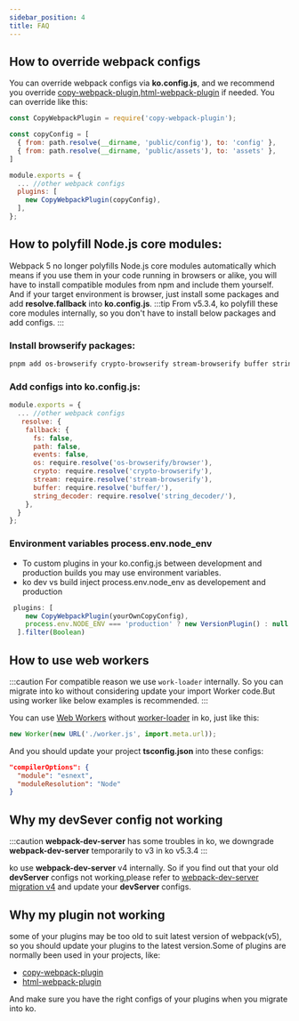 ```yaml
---
sidebar_position: 4
title: FAQ
---
```


## How to override webpack configs
You can override webpack configs via **ko.config.js**, and we recommend you override [copy-webpack-plugin](https://github.com/webpack-contrib/copy-webpack-plugin),[html-webpack-plugin](https://github.com/jantimon/html-webpack-plugin) if needed. You can override like this:

``` js
const CopyWebpackPlugin = require('copy-webpack-plugin');

const copyConfig = [
  { from: path.resolve(__dirname, 'public/config'), to: 'config' },
  { from: path.resolve(__dirname, 'public/assets'), to: 'assets' },
]

module.exports = {
  ... //other webpack configs
  plugins: [
    new CopyWebpackPlugin(copyConfig),
  ],
};

```

## How to polyfill Node.js core modules:

Webpack 5 no longer polyfills Node.js core modules automatically which means if you use them in your code running in browsers or alike, you will have to install compatible modules from npm and include them yourself. And if your target environment is browser, just install some packages and add **resolve.fallback** into **ko.config.js**.
:::tip
From v5.3.4, ko polyfill these core modules internally, so you don't have to install below packages and add configs.
:::

### Install browserify packages:
```bash
pnpm add os-browserify crypto-browserify stream-browserify buffer string_decoder -D
```

### Add configs into **ko.config.js**:

```js
module.exports = {
  ... //other webpack configs
   resolve: {
    fallback: {
      fs: false,
      path: false,
      events: false,
      os: require.resolve('os-browserify/browser'),
      crypto: require.resolve('crypto-browserify'),
      stream: require.resolve('stream-browserify'),
      buffer: require.resolve('buffer/'),
      string_decoder: require.resolve('string_decoder/'),
    },
  }
};
```
### Environment variables process.env.node_env 

* To custom plugins in your ko.config.js between development and production builds you may use environment variables.
* ko dev vs build inject process.env.node_env as developement and production

```js
 plugins: [
    new CopyWebpackPlugin(yourOwnCopyConfig),
    process.env.NODE_ENV === 'production' ? new VersionPlugin() : null
  ].filter(Boolean)

```
## How to use web workers

:::caution
For compatible reason we use `work-loader` internally. So you can migrate into ko without considering update your import Worker code.But using worker like below examples is recommended.
:::

You can use [Web Workers](https://developer.mozilla.org/en-US/docs/Web/API/Web_Workers_API/Using_web_workers) without [worker-loader](https://github.com/webpack-contrib/worker-loader) in ko, just like this:
```js
new Worker(new URL('./worker.js', import.meta.url));
```
And you should update your project **tsconfig.json** into these configs:
```json
"compilerOptions": {         
  "module": "esnext",         
  "moduleResolution": "Node"   
} 
```

## Why my devSever config not working
:::caution
**webpack-dev-server** has some troubles in ko, we downgrade **webpack-dev-server** temporarily to v3 in ko v5.3.4
:::

ko use **webpack-dev-server** v4 internally. So if you find out that your old **devServer** configs not working,please refer to [webpack-dev-server migration v4](https://github.com/webpack/webpack-dev-server/blob/master/migration-v4.md) and update your **devServer** configs.

## Why my plugin not working
some of your plugins may be too old to suit latest version of webpack(v5), so you should update your plugins to the latest version.Some of plugins are normally been used in your projects, like: 
* [copy-webpack-plugin](https://github.com/webpack-contrib/copy-webpack-plugin#patterns)
* [html-webpack-plugin](https://github.com/jantimon/html-webpack-plugin)

And make sure you have the right configs of your plugins when you migrate into ko.